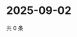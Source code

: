 # 2025-09-02

共 0 条

<!-- BEGIN ZHIHUVIDEO -->
<!-- 最后更新时间 Tue Sep 02 2025 05:09:35 GMT+0800 (China Standard Time) -->

<!-- END ZHIHUVIDEO -->
